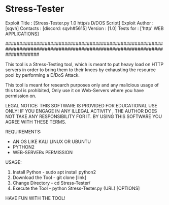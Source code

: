 # Stress-Tester

Exploit Title  : [Stress-Tester.py 1.0 http/s D/DOS Script]
Exploit Author : [sqvh]
Contacts       : [discord: sqvh#5615]
Version        : [1.0] 
Tests for      : ['http' WEB APPLICATIONS]

############################################################################################################################

This tool is a Stress-Testing tool, which is meant to put heavy load on HTTP servers
in order to bring them to their knees by exhausting the resource pool by performing a D/DoS Attack.

This tool is meant for research purposes only
and any malicious usage of this tool is prohibited,
Only use it on Web-Servers where you have permission on.

LEGAL NOTICE:
THIS SOFTWARE IS PROVIDED FOR EDUCATIONAL USE ONLY!
IF YOU ENGAGE IN ANY ILLEGAL ACTIVITY , 
THE AUTHOR DOES NOT TAKE ANY RESPONSIBILITY FOR IT.
BY USING THIS SOFTWARE YOU AGREE WITH THESE TERMS.


REQUIREMENTS:
- AN OS LIKE KALI LINUX OR UBUNTU
- PYTHON2
- WEB-SERVERs PERMISSION

USAGE:
1. Install Python - sudo apt install python2
2. Download the Tool - git clone [link]
3. Change Directory - cd Stress-Tester/
4. Execute the Tool - python Stress-Tester.py (URL) [OPTIONS]



HAVE FUN WITH THE TOOL!
